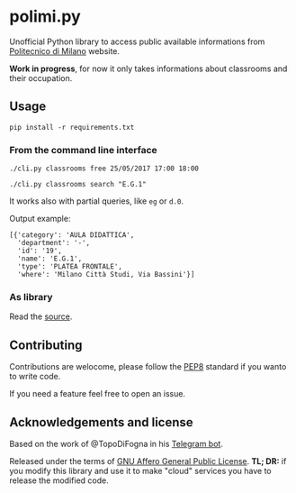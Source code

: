 # polimi.py

Unofficial Python library to access public available informations from
[Politecnico di Milano](http://www.polimi.it/) website.

**Work in progress**, for now it only takes informations about classrooms and
their occupation.


## Usage

```
pip install -r requirements.txt
```

### From the command line interface
```
./cli.py classrooms free 25/05/2017 17:00 18:00
```

```
./cli.py classrooms search "E.G.1"
```

It works also with partial queries, like `eg` or `d.0`.

Output example:
```
[{'category': 'AULA DIDATTICA',
  'department': '-',
  'id': '19',
  'name': 'E.G.1',
  'type': 'PLATEA FRONTALE',
  'where': 'Milano Città Studi, Via Bassini'}]
```

### As library
Read the [source](polimi/__init__.py).


## Contributing

Contributions are welocome, please follow the
[PEP8](https://www.python.org/dev/peps/pep-0008/) standard if you wanto to write
code.

If you need a feature feel free to open an issue.


## Acknowledgements and license

Based on the work of @TopoDiFogna in his [Telegram bot](https://github.com/TopoDiFogna/poli_telegram_bot).


Released under the terms of [GNU Affero General Public
License](https://www.gnu.org/licenses/agpl-3.0.en.html).
**TL; DR:** if you modify this library and use it to make "cloud" services you
have to release the modified code.

